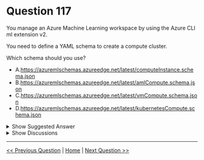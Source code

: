 # Question 117

You manage an Azure Machine Learning workspace by using the Azure CLI ml extension v2.

You need to define a YAML schema to create a compute cluster.

Which schema should you use?

* A.https://azuremlschemas.azureedge.net/latest/computeInstance.schema.json
* B.https://azuremlschemas.azureedge.net/latest/amlCompute.schema.json
* C.https://azuremlschemas.azureedge.net/latest/vmCompute.schema.json
* D.https://azuremlschemas.azureedge.net/latest/kubernetesCompute.schema.json

<details>
  <summary>Show Suggested Answer</summary>

  <strong>B</strong><br>

</details>

<details>
  <summary>Show Discussions</summary>

<blockquote><p><strong>evangelist</strong> <code>(Sun 01 Dec 2024 10:02)</code> - <em>Upvotes: 2</em></p><p>amlCompute.schema.json: This schema is specifically designed for Azure Machine Learning compute clusters, which are used for training machine learning models. It supports configurations for scalable and managed compute clusters that can handle automated machine learning, machine learning pipelines, and Azure Machine Learning designer training.</p></blockquote>
<blockquote><p><strong>orionduo</strong> <code>(Thu 29 Feb 2024 04:54)</code> - <em>Upvotes: 2</em></p><p>Correct
compute cluster: https://azuremlschemas.azureedge.net/latest/amlCompute.schema.json
compute instance: https://azuremlschemas.azureedge.net/latest/computeInstance.schema.json
Attached Virtual Machine: 	https://azuremlschemas.azureedge.net/latest/vmCompute.schema.json
Attached Azure Arc-enabled Kubernetes (KubernetesCompute): https://azuremlschemas.azureedge.net/latest/kubernetesCompute.schema.json</p></blockquote>
<blockquote><p><strong>labriji</strong> <code>(Mon 23 Oct 2023 17:41)</code> - <em>Upvotes: 3</em></p><p>Correct Answer is B, here is the link to the docs: https://learn.microsoft.com/en-us/azure/machine-learning/reference-yaml-overview?view=azureml-api-2#:~:text=model.schema.json-,Compute,-Reference</p></blockquote>

</details>

---

[<< Previous Question](question_116.md) | [Home](/index.md) | [Next Question >>](question_118.md)
